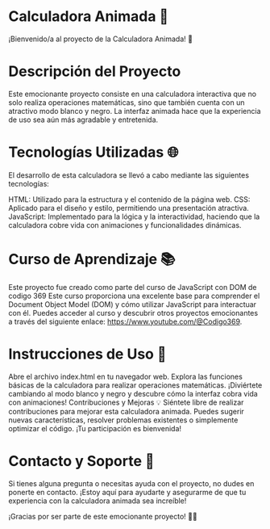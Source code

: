 
# Calculadora Animada 🎉
¡Bienvenido/a al proyecto de la Calculadora Animada! 🌟

# Descripción del Proyecto
Este emocionante proyecto consiste en una calculadora interactiva que no solo realiza operaciones matemáticas, sino que también cuenta con un atractivo modo blanco y negro. La interfaz animada hace que la experiencia de uso sea aún más agradable y entretenida.

# Tecnologías Utilizadas 🌐
El desarrollo de esta calculadora se llevó a cabo mediante las siguientes tecnologías:

HTML: Utilizado para la estructura y el contenido de la página web.
CSS: Aplicado para el diseño y estilo, permitiendo una presentación atractiva.
JavaScript: Implementado para la lógica y la interactividad, haciendo que la calculadora cobre vida con animaciones y funcionalidades dinámicas.

# Curso de Aprendizaje 📚
Este proyecto fue creado como parte del curso de JavaScript con DOM de codigo 369 Este curso proporciona una excelente base para comprender el Document Object Model (DOM) y cómo utilizar JavaScript para interactuar con él. Puedes acceder al curso y descubrir otros proyectos emocionantes a través del siguiente enlace: https://www.youtube.com/@Codigo369.

# Instrucciones de Uso 🚀
Abre el archivo index.html en tu navegador web.
Explora las funciones básicas de la calculadora para realizar operaciones matemáticas.
¡Diviértete cambiando al modo blanco y negro y descubre cómo la interfaz cobra vida con animaciones!
Contribuciones y Mejoras 💡
Siéntete libre de realizar contribuciones para mejorar esta calculadora animada. Puedes sugerir nuevas características, resolver problemas existentes o simplemente optimizar el código. ¡Tu participación es bienvenida!

# Contacto y Soporte 🤝
Si tienes alguna pregunta o necesitas ayuda con el proyecto, no dudes en ponerte en contacto. ¡Estoy aquí para ayudarte y asegurarme de que tu experiencia con la calculadora animada sea increíble!

¡Gracias por ser parte de este emocionante proyecto! 🚀✨
